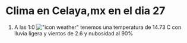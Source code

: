 # Clima en Celaya,mx en el dia 27

1. A las 1:0 !["icon weather"](http://openweathermap.org/img/w/10n.png) tenemos una temperatura de 14.73 C con lluvia ligera y  vientos de 2.6 y nubosidad al 90%
